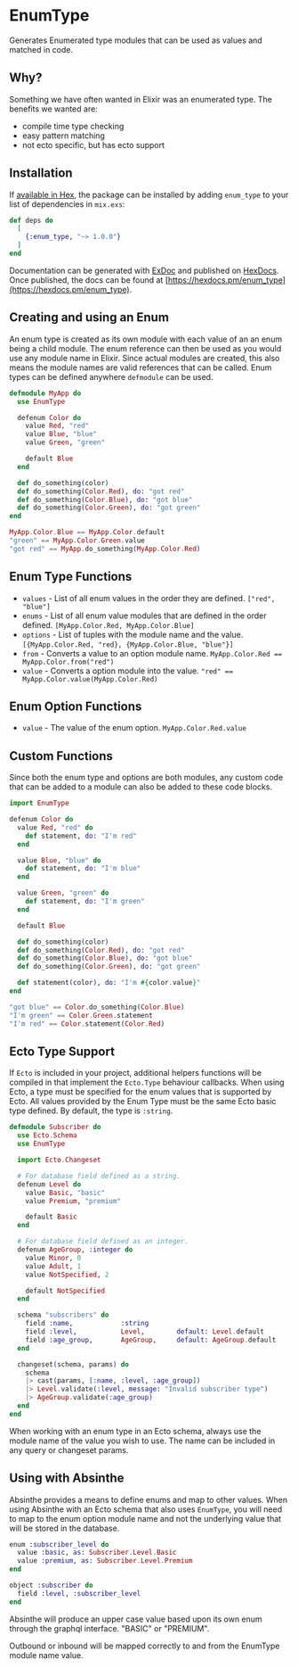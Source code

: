 # EnumType

Generates Enumerated type modules that can be used as values and matched in code.

## Why?

Something we have often wanted in Elixir was an enumerated type. The benefits we wanted are:

- compile time type checking
- easy pattern matching
- not ecto specific, but has ecto support

## Installation

If [available in Hex](https://hex.pm/docs/publish), the package can be installed
by adding `enum_type` to your list of dependencies in `mix.exs`:

```elixir
def deps do
  [
    {:enum_type, "~> 1.0.0"}
  ]
end
```

Documentation can be generated with [ExDoc](https://github.com/elixir-lang/ex_doc)
and published on [HexDocs](https://hexdocs.pm). Once published, the docs can
be found at [https://hexdocs.pm/enum_type](https://hexdocs.pm/enum_type).

## Creating and using an Enum

An enum type is created as its own module with each value of an an enum being a child module. The enum reference can then be used
as you would use any module name in Elixir. Since actual modules are created, this also means the module names are valid references
that can be called. Enum types can be defined anywhere `defmodule` can be used.

```elixir
defmodule MyApp do
  use EnumType

  defenum Color do
    value Red, "red"
    value Blue, "blue"
    value Green, "green"

    default Blue
  end

  def do_something(color)
  def do_something(Color.Red), do: "got red"
  def do_something(Color.Blue), do: "got blue"
  def do_something(Color.Green), do: "got green"
end

MyApp.Color.Blue == MyApp.Color.default
"green" == MyApp.Color.Green.value
"got red" == MyApp.do_something(MyApp.Color.Red)
```

## Enum Type Functions

* `values`              - List of all enum values in the order they are defined. `["red", "blue"]`
* `enums`               - List of all enum value modules that are defined in the order defined. `[MyApp.Color.Red, MyApp.Color.Blue]`
* `options`             - List of tuples with the module name and the value. `[{MyApp.Color.Red, "red}, {MyApp.Color.Blue, "blue"}]`
* `from`                - Converts a value to an option module name. `MyApp.Color.Red == MyApp.Color.from("red")`
* `value`               - Converts a option module into the value. `"red" == MyApp.Color.value(MyApp.Color.Red)`

## Enum Option Functions

* `value`               - The value of the enum option. `MyApp.Color.Red.value`

## Custom Functions

Since both the enum type and options are both modules, any custom code that can be added to a module can also be added to these code blocks.

```elixir
import EnumType

defenum Color do
  value Red, "red" do
    def statement, do: "I'm red"
  end

  value Blue, "blue" do
    def statement, do: "I'm blue"
  end

  value Green, "green" do
    def statement, do: "I'm green"
  end

  default Blue

  def do_something(color)
  def do_something(Color.Red), do: "got red"
  def do_something(Color.Blue), do: "got blue"
  def do_something(Color.Green), do: "got green"

  def statement(color), do: "I'm #{color.value}"
end

"got blue" == Color.do_something(Color.Blue)
"I'm green" == Color.Green.statement
"I'm red" == Color.statement(Color.Red)
```

## Ecto Type Support

If `Ecto` is included in your project, additional helpers functions will be compiled in that implement the `Ecto.Type` behaviour callbacks.
When using Ecto, a type must be specified for the enum values that is supported by Ecto. All values provided by the Enum Type must be the same
Ecto basic type defined. By default, the type is `:string`.

```elixir
defmodule Subscriber do
  use Ecto.Schema
  use EnumType

  import Ecto.Changeset

  # For database field defined as a string.
  defenum Level do
    value Basic, "basic"
    value Premium, "premium"

    default Basic
  end

  # For database field defined as an integer.
  defenum AgeGroup, :integer do
    value Minor, 0
    value Adult, 1
    value NotSpecified, 2

    default NotSpecified
  end

  schema "subscribers" do
    field :name,            :string
    field :level,           Level,        default: Level.default
    field :age_group,       AgeGroup,     default: AgeGroup.default
  end

  changeset(schema, params) do
    schema
    |> cast(params, [:name, :level, :age_group])
    |> Level.validate(:level, message: "Invalid subscriber type")
    |> AgeGroup.validate(:age_group)
  end
end
```

When working with an enum type in an Ecto schema, always use the module name of the value you wish to use. The name can
be included in any query or changeset params.

## Using with Absinthe

Absinthe provides a means to define enums and map to other values. When using Absinthe with an Ecto schema that also uses `EnumType`,
you will need to map to the enum option module name and not the underlying value that will be stored in the database.

```elixir
enum :subscriber_level do
  value :basic, as: Subscriber.Level.Basic
  value :premium, as: Subscriber.Level.Premium
end

object :subscriber do
  field :level, :subscriber_level
end
```

Absinthe will produce an upper case value based upon its own enum through the graphql interface. "BASIC" or "PREMIUM".

Outbound or inbound will be mapped correctly to and from the EnumType module name value.
